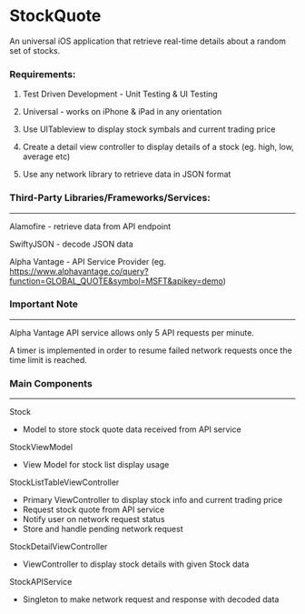 # StockQuote

An universal iOS application that retrieve real-time details about a random set of stocks.

### Requirements:

1) Test Driven Development - Unit Testing & UI Testing

2) Universal - works on iPhone & iPad in any orientation

3) Use UITableview to display stock symbals and current trading price

4) Create a detail view controller to display details of a stock (eg. high, low, average etc)

5) Use any network library to retrieve data in JSON format




### Third-Party Libraries/Frameworks/Services:
------
Alamofire - retrieve data from API endpoint

SwiftyJSON - decode JSON data

Alpha Vantage - API Service Provider (eg. https://www.alphavantage.co/query?function=GLOBAL_QUOTE&symbol=MSFT&apikey=demo)




### Important Note
-----
Alpha Vantage API service allows only 5 API requests per minute.

A timer is implemented in order to resume failed network requests once the time limit is reached.




### Main Components
-----
Stock
  - Model to store stock quote data received from API service

StockViewModel
  - View Model for stock list display usage

StockListTableViewController
  - Primary ViewController to display stock info and current trading price
  - Request stock quote from API service
  - Notify user on network request status
  - Store and handle pending network request
  
StockDetailViewController
  - ViewController to display stock details with given Stock data
  
StockAPIService
  - Singleton to make network request and response with decoded data
